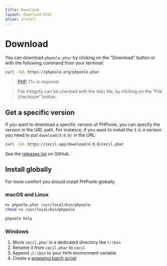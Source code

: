 ```yaml
---
title: Download
layout: download.html
alias: install
---
```


# Download

You can download `phpoole.phar` by clicking on the "Download" button or with the following command from your terminal:

```bash
curl -SOL https://phpoole.org/phpoole.phar
```

> [PHP](http://php.net/manual/en/install.php) 7.1+ is required.

> File integrity can be checked with the `SHA1` file, by clicking on the "File checksum" button.

## Get a specific version

If you want to download a specific version of PHPoole, you can specify the version in the URL path.
For instance, if you want to install the `3.0.0` version you need to put `download/3.0.0/` in the URL:

```bash
curl -SOL https://cecil.app/download/4.0.0/cecil.phar
```

See the [releases list](https://github.com/PHPoole/PHPoole/releases) on GitHub.

## Install globally

For more comfort you should install PHPoole globally.

### macOS and Linux

```bash
mv phpoole.phar /usr/local/bin/phpoole
chmod +x /usr/local/bin/phpoole

phpoole help
```

### Windows

1.  Move `cecil.phar` in a dedicated directory like `C:\bin`
2.  Rename it from `cecil.phar` to `cecil`
3.  Append `;C:\bin` to your `PATH` environment variable
4.  Create a [wrapping batch script](https://raw.githubusercontent.com/Cecilapp/Cecil/master/bin/cecil.bat)
